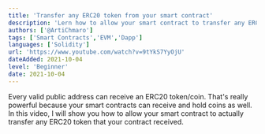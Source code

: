 ```yaml
---
title: 'Transfer any ERC20 token from your smart contract'
description: 'Lern how to allow your smart contract to transfer any ERC20 token that your contract received.'
authors: ['@ArtiChmaro']
tags: ['Smart Contracts','EVM','Dapp']
languages: ['Solidity']
url: 'https://www.youtube.com/watch?v=9tYkS7YyOjU'
dateAdded: 2021-10-04
level: 'Beginner'
date: 2021-10-04
---
```


Every valid public address can receive an ERC20 token/coin. That's really powerful because your smart contracts can receive and hold coins as well. In this video, I will show you how to allow your smart contract to actually transfer any ERC20 token that your contract received. 
